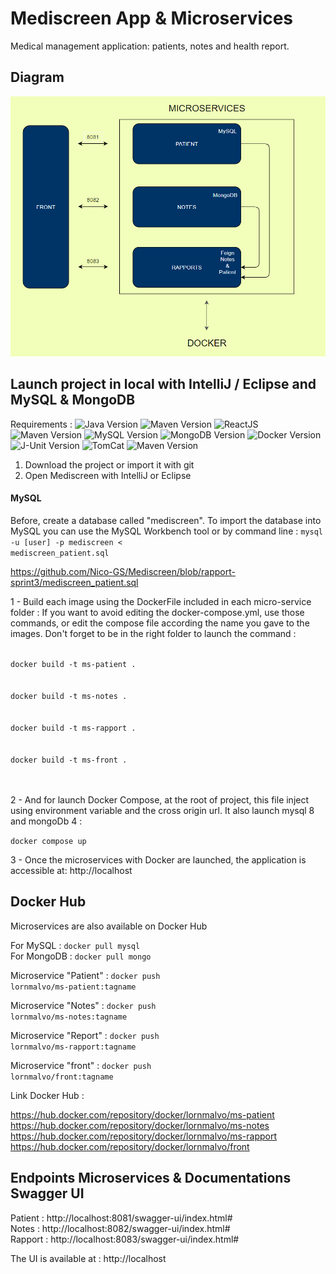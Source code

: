 <h1>Mediscreen App & Microservices</h1>

Medical management application: patients, notes and health report.


<h2> Diagram </h2>

<p align="center">
  <img src="https://github.com/Nico-GS/Mediscreen/blob/rapport-sprint3/Sch%C3%A9maApp.PNG" />
</p>

<h2>Launch project in local with IntelliJ / Eclipse and MySQL & MongoDB</h2>

Requirements : 
  ![Java Version](https://img.shields.io/badge/Java-1.8.x-red)
  ![Maven Version](https://img.shields.io/badge/React.JS-17.0.2-blue)
  ![ReactJS](https://img.shields.io/badge/Maven-3.6.3-blue)
  ![Maven Version](https://img.shields.io/badge/Maven-3.6.3-blue)
  ![MySQL Version](https://img.shields.io/badge/MySQL-8.x-cyan)
  ![MongoDB Version](https://img.shields.io/badge/MongoDB-4.x-green)
  ![Docker Version](https://img.shields.io/badge/Docker-20.10.2-cyan)
  ![J-Unit Version](https://img.shields.io/badge/JUnit-5.7.0-orange)
  ![TomCat](https://img.shields.io/badge/TomCat-9.0.41-brightgreen)
  ![Maven Version](https://img.shields.io/badge/Maven-4.0.0-blue)

1. Download the project or import it with git
2. Open Mediscreen with IntelliJ or Eclipse

<h4> MySQL </h4>

Before, create a database called "mediscreen".
To import the database into MySQL you can use the MySQL Workbench tool or by command line :
<code>mysql -u [user] -p mediscreen < mediscreen_patient.sql</code>

https://github.com/Nico-GS/Mediscreen/blob/rapport-sprint3/mediscreen_patient.sql
 
  
1 - Build each image using the DockerFile included in each micro-service folder : If you want to avoid editing the docker-compose.yml, use those commands, or edit the compose file according the name you gave to the images. Don't forget to be in the right folder to launch the command : 
  
<code>
docker build -t ms-patient .
</code>
<br/>
<code>
docker build -t ms-notes .
</code>
<br/>
<code>
docker build -t ms-rapport .
</code>
<br/>
<code>
docker build -t ms-front .
</code> 
<br/>
<br/>

2 - And for launch Docker Compose, at the root of project, this file inject using environment variable and the cross origin url. It also launch mysql 8 and mongoDb 4 :

<code>docker compose up</code>
  
3 - Once the microservices with Docker are launched, the application is accessible at: http://localhost
  
  
<h2> Docker Hub </h2>
  
Microservices are also available on Docker Hub

For MySQL : <code>docker pull mysql</code>
<br/>
For MongoDB : <code>docker pull mongo</code>

Microservice "Patient" : <code>docker push lornmalvo/ms-patient:tagname</code>

Microservice "Notes" :   <code>docker push lornmalvo/ms-notes:tagname</code>

Microservice "Report" :  <code>docker push lornmalvo/ms-rapport:tagname</code>

Microservice "front" :   <code>docker push lornmalvo/front:tagname</code>

Link Docker Hub :

https://hub.docker.com/repository/docker/lornmalvo/ms-patient
<br/>
https://hub.docker.com/repository/docker/lornmalvo/ms-notes
<br/>
https://hub.docker.com/repository/docker/lornmalvo/ms-rapport
<br/>
https://hub.docker.com/repository/docker/lornmalvo/front

<h2>Endpoints Microservices & Documentations Swagger UI</h2>

Patient : http://localhost:8081/swagger-ui/index.html#
<br/>
Notes : http://localhost:8082/swagger-ui/index.html#
<br/>
Rapport : http://localhost:8083/swagger-ui/index.html#

The UI is available at : http://localhost
  
  


